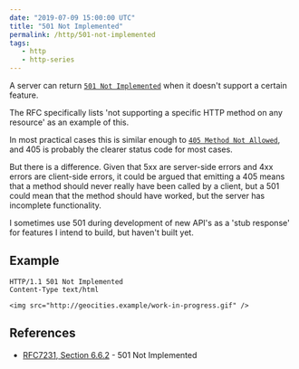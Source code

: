 ```yaml
---
date: "2019-07-09 15:00:00 UTC"
title: "501 Not Implemented"
permalink: /http/501-not-implemented
tags:
   - http
   - http-series
---
```


A server can return [`501 Not Implemented`][1] when it doesn't support a
certain feature.

The RFC specifically lists 'not supporting a specific HTTP method on any
resource' as an example of this.

In most practical cases this is similar enough to [`405 Method Not Allowed`][2],
and 405 is probably the clearer status code for most cases.

But there is a difference. Given that 5xx are server-side errors and 4xx errors
are client-side errors, it could be argued that emitting a 405 means that a
method should never really have been called by a client, but a 501 could mean
that the method should have worked, but the server has incomplete functionality.

I sometimes use 501 during development of new API's as a 'stub response' for
features I intend to build, but haven't built yet.

Example
-------

```http
HTTP/1.1 501 Not Implemented
Content-Type text/html

<img src="http://geocities.example/work-in-progress.gif" />
```

References
----------

* [RFC7231, Section 6.6.2][1] - 501 Not Implemented

[1]: https://tools.ietf.org/html/rfc7231#section-6.6.2 "501 Not Implemented"
[2]: /http/405-method-not-allowed
